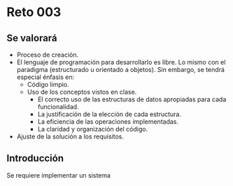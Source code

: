 # Reto 003

## Se valorará

- Proceso de creación.
- El lenguaje de programación para desarrollarlo es libre. Lo mismo con el paradigma (estructurado u orientado a objetos). Sin embargo, se tendrá especial énfasis en:
  - Código limpio.
  - Uso de los conceptos vistos en clase.
    - El correcto uso de las estructuras de datos apropiadas para cada funcionalidad.
    - La justificación de la elección de cada estructura.
    - La eficiencia de las operaciones implementadas.
    - La claridad y organización del código.
- Ajuste de la solución a los requisitos.

## Introducción

Se requiere implementar un sistema 